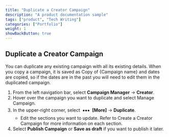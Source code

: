 ```yaml
---
title: "Duplicate a Creator Campaign"
description: "A product documentation sample"
tags: ["product", "Tech Writing"]
categories: ["Portfolio"]
weight: 1
showBackButton: true
---
```


## Duplicate a Creator Campaign

You can duplicate any existing campaign with all its existing details. When you copy a campaign, it is saved as Copy of {Campaign name} and dates are copied, so if the dates are in the past you will need to edit them in the duplicated campaign.

1. From the left navigation bar, select **Campaign Manager** →  **Creator**.
2. Hover over the campaign you want to duplicate and select Manage Campaign.
3. In the upper-right corner, select <svg xmlns="http://www.w3.org/2000/svg" viewBox="0 0 24 24"  width="30px" style="vertical-align: middle;"><title>dots-horizontal</title><path d="M16,12A2,2 0 0,1 18,10A2,2 0 0,1 20,12A2,2 0 0,1 18,14A2,2 0 0,1 16,12M10,12A2,2 0 0,1 12,10A2,2 0 0,1 14,12A2,2 0 0,1 12,14A2,2 0 0,1 10,12M4,12A2,2 0 0,1 6,10A2,2 0 0,1 8,12A2,2 0 0,1 6,14A2,2 0 0,1 4,12Z" /></svg> **[More]** → **Duplicate**.
    - Edit the sections you want to update. Refer to Create a Creator Campaign for more information on each section.
4. Select **Publish Campaign** or **Save as draft** if you want to publish it later.
